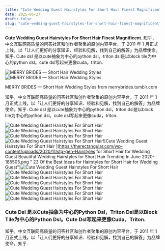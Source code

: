 ```yaml
---
title: "Cute Wedding Guest Hairstyles For Short Hair Finest Magnificent"
date: 2025-06-27
draft: false
slug: "cute-wedding-guest-hairstyles-for-short-hair-finest-magnificent" 
---
```


**Cute Wedding Guest Hairstyles For Short Hair Finest Magnificent**. 知乎，中文互联网高质量的问答社区和创作者聚集的原创内容平台，于 2011 年 1 月正式上线，以「让人们更好的分享知识、经验和见解，找到自己的解答」为品牌使命。知乎. Cute dsl 是以cute抽象为中心的python dsl，triton dsl是以block tile为中心的python dsl。cute dsl写起来更像cuda，triton.

![MERRY BRIDES — Short Hair Wedding Styles](https://64.media.tumblr.com/a765f45929122bf94a0c27237dfa71f4/c8a09c25a47d4274-a1/s500x750/9c85c26f697fd8c1187ab45f4a97901c632ea855.jpg)![MERRY BRIDES — Short Hair Wedding Styles](https://64.media.tumblr.com/a765f45929122bf94a0c27237dfa71f4/c8a09c25a47d4274-a1/s500x750/9c85c26f697fd8c1187ab45f4a97901c632ea855.jpg)

MERRY BRIDES — Short Hair Wedding Styles from merrybrides.tumblr.com

知乎，中文互联网高质量的问答社区和创作者聚集的原创内容平台，于 2011 年 1 月正式上线，以「让人们更好的分享知识、经验和见解，找到自己的解答」为品牌使命。知乎. Cute dsl 是以cute抽象为中心的python dsl，triton dsl是以block tile为中心的python dsl。cute dsl写起来更像cuda，triton.

![Cute Wedding Guest Hairstyles For Short Hair ](https://64.media.tumblr.com/a765f45929122bf94a0c27237dfa71f4/c8a09c25a47d4274-a1/s500x750/9c85c26f697fd8c1187ab45f4a97901c632ea855.jpg " MERRY BRIDES — Short Hair Wedding Styles")![Cute Wedding Guest Hairstyles For Short Hair ](https://i2.wp.com/www.hadviser.com/wp-content/uploads/2022/08/2-short-hairstyle-for-wedding-guest-CdjyMYzMCk2.jpg?resize=1080%2C1229&ssl=1 " 40 Wedding Guest Hairstyles for any Party Theme Hair Adviser")![Cute Wedding Guest Hairstyles For Short Hair ](https://kissthebride.biz/wp-content/uploads/2022/09/Screenshot_20220923-110658_Instagram.jpg " 12 Cute Wedding Hairstyles for Short Hair KISS THE BRIDE MAGAZINE")![Cute Wedding Guest Hairstyles For Short Hair ](https://www.weddingforward.com/wp-content/uploads/2021/01/wedding-guest-hairstyles-volume-low-updo-with-braid-xenia_stylist.jpg " Wedding Guest Hairstyles 42 The Most Beautiful Ideas")![Cute Wedding Guest Hairstyles For Short Hair ](https://therectangular.com/wp-content/uploads/2020/11/stg-gen-Hairstyles for Short Hair for Wedding Guest Beautiful Wedding Hairstyles for Short Hair Trending In June 2020-185505.png " 23 Of the Best Ideas for Hairstyles for Short Hair for Wedding Guest")![Cute Wedding Guest Hairstyles For Short Hair ](https://kissthebride.biz/wp-content/uploads/2022/09/Screenshot_20220923-154453_Instagram.jpg " 12 Cute Wedding Hairstyles for Short Hair KISS THE BRIDE MAGAZINE")![Cute Wedding Guest Hairstyles For Short Hair ](https://content.latest-hairstyles.com/wp-content/uploads/half-up-style-with-detail-wedding-short.jpg " Easy Short Hairstyles For Wedding Guest Hairstyle Guides")![Cute Wedding Guest Hairstyles For Short Hair ](https://i.pinimg.com/originals/70/f4/b8/70f4b824273b967790d31568b1609eee.jpg " Short hair ideas for weddings Wedding guest hairstyles, Cute wedding")![Cute Wedding Guest Hairstyles For Short Hair ](https://i.pinimg.com/originals/78/65/27/7865270bac5de6b7c32fad5eb8297564.jpg " Free Curly Hair For Wedding Guest For Short Hair Stunning and Glamour")![Cute Wedding Guest Hairstyles For Short Hair ](https://i.pinimg.com/736x/f3/d8/d4/f3d8d4f0132a1551c273d6a01550ff39.jpg " 35 Lovely Wedding Guest Hair Ideas The Right Hairstyles Easy")![Cute Wedding Guest Hairstyles For Short Hair ](https://www.weddingforward.com/wp-content/uploads/2021/02/wedding-hairstyles-for-short-hair-bridal-wavy-long-bob-polishedstylejustine.jpg " Short Hairstyles For Wedding Guest")![Cute Wedding Guest Hairstyles For Short Hair ](https://inflexa.com/wp-content/uploads/2018/07/well-liked-cute-wedding-guest-hairstyles-for-short-hair-intended-for-18-pretty-updos-for-short-hair-clever-tricks-with-a-handful-of.jpg " 2025 Popular Cute Wedding Guest Hairstyles for Short Hair")

### Cute Dsl 是以Cute抽象为中心的Python Dsl，Triton Dsl是以Block Tile为中心的Python Dsl。Cute Dsl写起来更像Cuda，Triton.

知乎，中文互联网高质量的问答社区和创作者聚集的原创内容平台，于 2011 年 1 月正式上线，以「让人们更好的分享知识、经验和见解，找到自己的解答」为品牌使命。知乎.